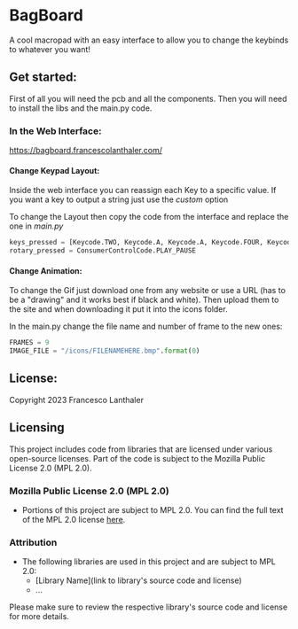 # BagBoard

A cool macropad with an easy interface to allow you to change the keybinds to whatever you want!


## Get started:
First of all you will need the pcb and all the components.
Then you will need to install the libs and the main.py code.

### In the Web Interface:
https://bagboard.francescolanthaler.com/

#### Change Keypad Layout:
Inside the web interface you can reassign each Key to a specific value. 
If you want a key to output a string just use the *custom* option

To change the Layout then copy the code from the interface and replace the one in *main.py*

```python
keys_pressed = [Keycode.TWO, Keycode.A, Keycode.A, Keycode.FOUR, Keycode.FIVE, Keycode.SIX, Keycode.B, Keycode.SEVEN, Keycode.EIGHT, Keycode.NINE, Keycode.C, Keycode.PERIOD, Keycode.ZERO, Keycode.ENTER, Keycode.D]
rotary_pressed = ConsumerControlCode.PLAY_PAUSE
```

#### Change Animation:
To change the Gif just download one from any website or use a URL (has to be a "drawing" and it works best if black and white).
Then upload them to the site and when downloading it put it into the icons folder.

In the main.py change the file name and number of frame to the new ones:

```python
FRAMES = 9
IMAGE_FILE = "/icons/FILENAMEHERE.bmp".format(0)
```


## License:

Copyright 2023 Francesco Lanthaler

## Licensing

This project includes code from libraries that are licensed under various open-source licenses. Part of the code is subject to the Mozilla Public License 2.0 (MPL 2.0).

### Mozilla Public License 2.0 (MPL 2.0)

- Portions of this project are subject to MPL 2.0. You can find the full text of the MPL 2.0 license [here](http://www.mozilla.org/MPL/2.0/).

### Attribution

- The following libraries are used in this project and are subject to MPL 2.0:
  - [Library Name](link to library's source code and license)
  - ...

Please make sure to review the respective library's source code and license for more details.
